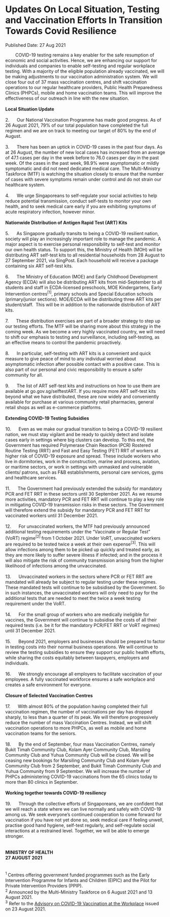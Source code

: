 <html>
    <meta http-equiv="Content-Type" content="text/html; charset=utf-8"/>
    <meta charset="utf-8"/>
    <title>Updates On Local Situation, Testing and Vaccination Efforts In Transition Towards Covid Resilience</title>
    <body><h1>Updates On Local Situation, Testing and Vaccination Efforts In Transition Towards Covid Resilience</h1>
    <p>Published Date: 27 Aug 2021</p> &nbsp; &nbsp; &nbsp; &nbsp; COVID-19 testing remains a key enabler for the safe resumption of economic and social activities. Hence, we are enhancing our support for individuals and companies to enable self-testing and regular workplace testing. With a majority of the eligible population already vaccinated, we will be making adjustments to our vaccination administration system. We will close four out of 37 mass vaccination centres, and shift vaccination operations to our regular healthcare providers, Public Health Preparedness Clinics (PHPCs), mobile and home vaccination teams. This will improve the effectiveness of our outreach in line with the new situation.<br><br><strong>Local Situation Update</strong><br><br>2.&nbsp; &nbsp; &nbsp; Our National Vaccination Programme has made good progress. As of 26 August 2021, 79% of our total population have completed the full regimen and we are on track to meeting our target of 80% by the end of August.&nbsp;<br><br>3.&nbsp; &nbsp; &nbsp; There has been an uptick in COVID-19 cases in the past four days. As at 26 August, the number of new local cases has increased from an average of 47.1 cases per day in the week before to 76.0 cases per day in the past week. Of the cases in the past week, 98.9% were asymptomatic or mildly symptomatic and did not need dedicated medical care. The Multi-Ministry Taskforce (MTF) is watching the situation closely to ensure that the number of cases with severe symptoms remain under control and do not strain our healthcare system.&nbsp;<br><br>4.&nbsp; &nbsp; &nbsp; We urge Singaporeans to self-regulate your social activities to help reduce potential transmission, conduct self-tests to monitor your own health, and to seek medical care early if you are exhibiting symptoms of acute respiratory infection, however minor.<br><br><strong>Nationwide Distribution of Antigen Rapid Test (ART) Kits&nbsp;</strong><br><br>5.&nbsp; &nbsp; &nbsp; As Singapore gradually transits to being a COVID-19 resilient nation, society will play an increasingly important role to manage the pandemic. A major aspect is to exercise personal responsibility to self-test and monitor our own health status. To support this, the Ministry of Health (MOH) will be distributing ART self-test kits to all residential households from 28 August to 27 September 2021, via SingPost. Each household will receive a package containing six ART self-test kits.&nbsp;<br><br>6.&nbsp; &nbsp; &nbsp; The Ministry of Education (MOE) and Early Childhood Development Agency (ECDA) will also be distributing ART kits from mid-September to all students and staff in ECDA-licensed preschools, MOE Kindergartens, Early Intervention centres<sup>[1]</sup>, primary schools and Special Education schools (primary/junior sections). MOE/ECDA will be distributing three ART kits per student/staff.&nbsp; This will be in addition to the nationwide distribution of ART kits.<br><br>7.&nbsp; &nbsp; &nbsp; These distribution exercises are part of a broader strategy to step up our testing efforts. The MTF will be sharing more about this strategy in the coming week. As we become a very highly vaccinated country, we will need to shift our emphasis to testing and surveillance, including self-testing, as an effective means to control the pandemic proactively.&nbsp;&nbsp;<br><br>8.&nbsp; &nbsp; &nbsp; In particular, self-testing with ART kits is a convenient and quick measure to give peace of mind to any individual worried about asymptomatic infection after possible contact with a positive case. This is also part of our personal and civic responsibility to ensure a safer community for all.&nbsp;<br><br>9.&nbsp; &nbsp; &nbsp; The list of ART self-test kits and instructions on how to use them are available at go.gov.sg/selftestART. If you require more ART self-test kits beyond what we have distributed, these are now widely and conveniently available for purchase at various community retail pharmacies, general retail shops as well as e-commerce platforms.&nbsp;<br><br><strong>Extending COVID-19 Testing Subsidies</strong><br><br>10.&nbsp; &nbsp; &nbsp; Even as we make our gradual transition to being a COVID-19 resilient nation, we must stay vigilant and be ready to quickly detect and isolate cases early in settings where big clusters can develop. To this end, the Government has required Polymerase Chain Reaction (PCR) Rostered Routine Testing (RRT) and Fast and Easy Testing (FET) RRT of workers at higher risk of COVID-19 exposure and spread. These include workers who live in dormitories, work in the construction, marine and process, aviation, or maritime sectors, or work in settings with unmasked and vulnerable clients/ patrons, such as F&amp;B establishments, personal care services, gyms and healthcare services.&nbsp;<br><br>11.&nbsp; &nbsp; &nbsp; The Government had previously extended the subsidy for mandatory PCR and FET RRT in these sectors until 30 September 2021. As we resume more activities, mandatory PCR and FET RRT will continue to play a key role in mitigating COVID-19 transmission risks in these sectors. The Government will therefore extend the subsidy for mandatory PCR and FET RRT for vaccinated workers until 31 December 2021.<br><br>12.&nbsp; &nbsp; &nbsp; For unvaccinated workers, the MTF had previously announced additional testing requirements under the “Vaccinate or Regular Test” (VoRT) regime<sup>[2] </sup>from 1 October 2021. Under VoRT, unvaccinated workers are required to be tested twice a week at their own expense<sup>[3]</sup>. This will allow infections among them to be picked up quickly and treated early, as they are more likely to suffer severe illness if infected; and in the process it will also mitigate the risk of community transmission arising from the higher likelihood of infections among the unvaccinated.&nbsp;<br><br>13.&nbsp; &nbsp; &nbsp; Unvaccinated workers in the sectors where PCR or FET RRT are mandated will already be subject to regular testing under these regimes. These mandated tests will continue to be subsidised by the Government. So in such instances, the unvaccinated workers will only need to pay for the additional tests that are needed to meet the twice a week testing requirement under the VoRT.&nbsp;&nbsp;<br><br>14.&nbsp; &nbsp; &nbsp; For the small group of workers who are medically ineligible for vaccines, the Government will continue to subsidise the costs of all their required tests (i.e. be it for the mandatory PCR/FET RRT or VoRT regimes) until 31 December 2021.<br><br>15.&nbsp; &nbsp; &nbsp; Beyond 2021, employers and businesses should be prepared to factor in testing costs into their normal business operations. We will continue to review the testing subsidies to ensure they support our public health efforts, while sharing the costs equitably between taxpayers, employers and individuals.<br><br>16.&nbsp; &nbsp; &nbsp; We strongly encourage all employers to facilitate vaccination of your employees. A fully vaccinated workforce ensures a safe workplace and creates a safe environment for everyone.&nbsp;<br><br><strong>Closure of Selected Vaccination Centres</strong><br><br>17.&nbsp; &nbsp; &nbsp; With almost 80% of the population having completed their full vaccination regimen, the number of vaccinations per day has dropped sharply, to less than a quarter of its peak. We will therefore progressively reduce the number of mass Vaccination Centres. Instead, we will shift vaccination operations to more PHPCs, as well as mobile and home vaccination teams for the seniors.&nbsp;<br><br>18.&nbsp; &nbsp; &nbsp; By the end of September, four mass Vaccination Centres, namely Bukit Timah Community Club, Kolam Ayer Community Club, Marsiling Community Club and Yuhua Community Club will be closed. We will be ceasing new bookings for Marsiling Community Club and Kolam Ayer Community Club from 2 September, and Bukit Timah Community Club and Yuhua Community from 9 September. We will increase the number of PHPCs administering COVID-19 vaccinations from the 65 clinics today to more than 80 clinics in September.&nbsp;&nbsp;<br><br><strong>Working together towards COVID-19 resiliency</strong><br><br>19.&nbsp; &nbsp; &nbsp; Through the collective efforts of Singaporeans, we are confident that we will reach a state where we can live normally and safely with COVID-19 among us. We seek everyone’s continued cooperation to come forward for vaccination if you have not yet done so, seek medical care if feeling unwell, practise good hand hygiene, self-test regularly, and self-regulate social interactions at a restrained level. Together, we will be able to emerge stronger.<br><br><br><strong>MINISTRY OF HEALTH<br>27 AUGUST 2021<br><br></strong><br><div><sup>1 </sup>Centres offering government funded programmes such as the Early Intervention Programme for Infants and Children (EIPIC) and the Pilot for Private Intervention Providers (PPIP).<br><sup>2</sup> Announced by the Multi-Ministry Taskforce on 6 August 2021 and 13 August 2021.<br><sup>3</sup> Refer to the <a href="https://www.mom.gov.sg/covid-19/advisory-on-covid-19-vaccination-in-employment-settings" title="" class="" target="">Advisory on COVID-19 Vaccination at the Workplace</a>&nbsp;issued on 23 August 2021.<br><div><br></div><br></div></body>
</html>